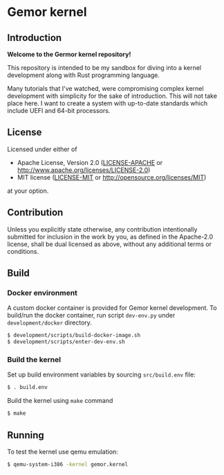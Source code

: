 # Gemor kernel

## Introduction

**Welcome to the Germor kernel repository!**

This repository is intended to be my sandbox for diving into a kernel
development along with Rust programming language.

Many tutorials that I've watched, were compromising complex kernel development
with simplicity for the sake of introduction. This will not take place here. I
want to create a system with up-to-date standards which include UEFI and 64-bit
processors.


## License

Licensed under either of

 * Apache License, Version 2.0
   ([LICENSE-APACHE](LICENSE-APACHE) or http://www.apache.org/licenses/LICENSE-2.0)
 * MIT license
   ([LICENSE-MIT](LICENSE-MIT) or http://opensource.org/licenses/MIT)

at your option.

## Contribution

Unless you explicitly state otherwise, any contribution intentionally submitted
for inclusion in the work by you, as defined in the Apache-2.0 license, shall be
dual licensed as above, without any additional terms or conditions.

## Build

### Docker environment
A custom docker container is provided for Gemor kernel development. To build/run
the docker container, run script `dev-env.py` under `development/docker`
directory.

```bash
$ development/scripts/build-docker-image.sh
$ development/scripts/enter-dev-env.sh
```

### Build the kernel

Set up build environment variables by sourcing `src/build.env` file:
```bash
$ . build.env
```

Build the kernel using `make` command

```bash
$ make
```

## Running 

To test the kernel use qemu emulation:
```bash
$ qemu-system-i386 -kernel gemor.kernel 
```

